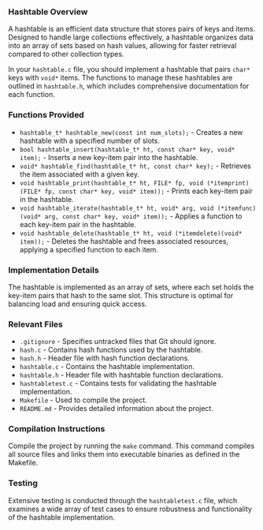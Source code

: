### Hashtable Overview

A hashtable is an efficient data structure that stores pairs of keys and items. Designed to handle large collections effectively, a hashtable organizes data into an array of sets based on hash values, allowing for faster retrieval compared to other collection types.

In your `hashtable.c` file, you should implement a hashtable that pairs `char*` keys with `void*` items. The functions to manage these hashtables are outlined in `hashtable.h`, which includes comprehensive documentation for each function.

### Functions Provided

- `hashtable_t* hashtable_new(const int num_slots);` - Creates a new hashtable with a specified number of slots.
- `bool hashtable_insert(hashtable_t* ht, const char* key, void* item);` - Inserts a new key-item pair into the hashtable.
- `void* hashtable_find(hashtable_t* ht, const char* key);` - Retrieves the item associated with a given key.
- `void hashtable_print(hashtable_t* ht, FILE* fp, void (*itemprint)(FILE* fp, const char* key, void* item));` - Prints each key-item pair in the hashtable.
- `void hashtable_iterate(hashtable_t* ht, void* arg, void (*itemfunc)(void* arg, const char* key, void* item));` - Applies a function to each key-item pair in the hashtable.
- `void hashtable_delete(hashtable_t* ht, void (*itemdelete)(void* item));` - Deletes the hashtable and frees associated resources, applying a specified function to each item.

### Implementation Details

The hashtable is implemented as an array of sets, where each set holds the key-item pairs that hash to the same slot. This structure is optimal for balancing load and ensuring quick access.

### Relevant Files

- `.gitignore` - Specifies untracked files that Git should ignore.
- `hash.c` - Contains hash functions used by the hashtable.
- `hash.h` - Header file with hash function declarations.
- `hashtable.c` - Contains the hashtable implementation.
- `hashtable.h` - Header file with hashtable function declarations.
- `hashtabletest.c` - Contains tests for validating the hashtable implementation.
- `Makefile` - Used to compile the project.
- `README.md` - Provides detailed information about the project.

### Compilation Instructions

Compile the project by running the `make` command. This command compiles all source files and links them into executable binaries as defined in the Makefile.

### Testing

Extensive testing is conducted through the `hashtabletest.c` file, which examines a wide array of test cases to ensure robustness and functionality of the hashtable implementation.